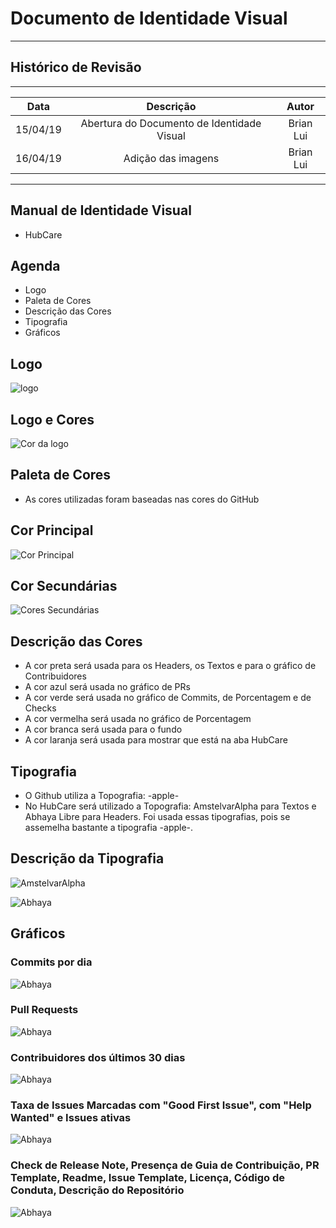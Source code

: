 # Documento de Identidade Visual
***

## Histórico de Revisão
***

| Data | Descrição | Autor |
|:----:|:---------:|:-----:|
| 15/04/19 | Abertura do Documento de Identidade Visual | Brian Lui |
| 16/04/19 | Adição das imagens | Brian Lui |

***

## Manual de Identidade Visual
* HubCare

## Agenda
* Logo
* Paleta de Cores
* Descrição das Cores
* Tipografia
* Gráficos

## Logo
![logo](Logo_HubCare.png)

## Logo e Cores
![Cor da logo](Cores_HubCare.png)

## Paleta de Cores
* As cores utilizadas foram baseadas nas cores do GitHub

## Cor Principal
![Cor Principal](Cor_Principal.png)

## Cor Secundárias
![Cores Secundárias](Cores_secundarias.png)

## Descrição das Cores
* A cor preta será usada para os Headers, os Textos e para o gráfico de Contribuidores
* A cor azul será usada no gráfico de PRs
* A cor verde será usada no gráfico de Commits, de Porcentagem e de Checks
* A cor vermelha será usada no gráfico de Porcentagem
* A cor branca será usada para o fundo
* A cor laranja será usada para mostrar que está na aba HubCare

## Tipografia
* O Github utiliza a Topografia: -apple-
* No HubCare será utilizado a Topografia: AmstelvarAlpha para Textos e Abhaya Libre para Headers. Foi usada essas tipografias, pois se assemelha bastante a tipografia -apple-.

## Descrição da Tipografia
![AmstelvarAlpha](tipografia.png)

![Abhaya](tipografia2.png)

## Gráficos

### Commits por dia
![Abhaya](commits.png)

### Pull Requests 
![Abhaya](prs.png)

### Contribuidores dos últimos 30 dias
![Abhaya](contribuidores.png)

### Taxa de Issues Marcadas com "Good First Issue", com "Help Wanted" e Issues ativas
![Abhaya](porcentagem.png)

### Check de Release Note, Presença de Guia de Contribuição, PR Template, Readme, Issue Template, Licença, Código de Conduta, Descrição do Repositório
![Abhaya](check.png)